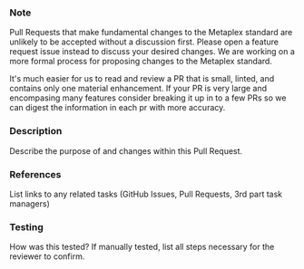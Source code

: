 ### Note

Pull Requests that make fundamental changes to the Metaplex standard are unlikely to be accepted
without a discussion first. Please open a feature request issue instead to discuss your desired
changes. We are working on a more formal process for proposing changes to the Metaplex standard.

It's much easier for us to read and review a PR that is small, linted, and contains only one
material enhancement. If your PR is very large and encompasing many features consider breaking it up
in to a few PRs so we can digest the information in each pr with more accuracy.

### Description

Describe the purpose of and changes within this Pull Request.

### References

List links to any related tasks (GitHub Issues, Pull Requests, 3rd part task managers)

### Testing

How was this tested? If manually tested, list all steps necessary for the reviewer to confirm.
